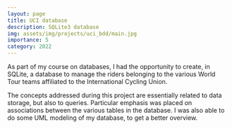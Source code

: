 ```yaml
---
layout: page
title: UCI database
description: SQLite3 database
img: assets/img/projects/uci_bdd/main.jpg
importance: 5
category: 2022
---
```


As part of my course on databases, I had the opportunity to create, in SQLite, a database to manage the riders belonging to the various World Tour teams affiliated to the International Cycling Union.

The concepts addressed during this project are essentially related to data storage, but also to queries. Particular emphasis was placed on associations between the various tables in the database. I was also able to do some UML modeling of my database, to get a better overview.
